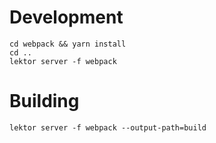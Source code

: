 # Development
```
cd webpack && yarn install
cd ..
lektor server -f webpack
```

# Building
```
lektor server -f webpack --output-path=build
```
